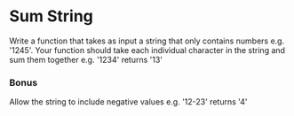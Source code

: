 # Sum String
Write a function that takes as input a string that only contains numbers e.g. '1245'. Your function should take each individual character in the string and sum them together e.g. '1234' returns '13'

### Bonus
Allow the string to include negative values e.g. '12-23' returns '4'
